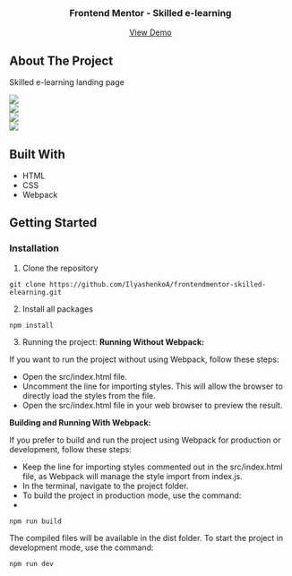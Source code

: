 <br/>
<p align="center">
  <h3 align="center">Frontend Mentor - Skilled e-learning</h3>

  <p align="center">
    <a href="https://frontendmentor-skilled-elearning.vercel.app/">View Demo</a>
  </p>
</p>

## About The Project
Skilled e-learning landing page
<br />

<img src="https://i.imgur.com/eQGrs4Y.png" />

<br />

<img src="https://i.imgur.com/CjYiLcI.png" />

<br />

<img src="https://i.imgur.com/memrND3.png" />

<br />

<img src="https://i.imgur.com/JePVOEx.png" />

## Built With

* HTML
* CSS
* Webpack

## Getting Started

### Installation

1. Clone the repository

```
git clone https://github.com/IlyashenkoA/frontendmentor-skilled-elearning.git
```

2. Install all packages

```
npm install
```

3. Running the project:
<b>Running Without Webpack:</b>

If you want to run the project without using Webpack, follow these steps:

* Open the src/index.html file.
* Uncomment the line for importing styles. This will allow the browser to directly load the styles from the file.
* Open the src/index.html file in your web browser to preview the result.

<b>Building and Running With Webpack:</b>

If you prefer to build and run the project using Webpack for production or development, follow these steps:

* Keep the line for importing styles commented out in the src/index.html file, as Webpack will manage the style import from index.js.
* In the terminal, navigate to the project folder.
* To build the project in production mode, use the command:
* 
```
npm run build
```

The compiled files will be available in the dist folder.
To start the project in development mode, use the command:

```
npm run dev
```
